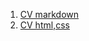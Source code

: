 1. [CV markdown](https://saninoleg.github.io/rsschool-cv/cv)
2. [CV html,css](https://saninoleg.github.io/rsschool-cv/)
